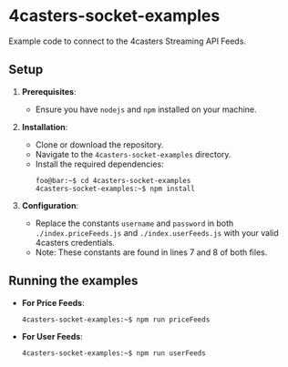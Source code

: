 # 4casters-socket-examples

Example code to connect to the 4casters Streaming API Feeds.

## Setup

1. **Prerequisites**:
   - Ensure you have `nodejs` and `npm` installed on your machine.

2. **Installation**:
   - Clone or download the repository.
   - Navigate to the `4casters-socket-examples` directory.
   - Install the required dependencies:
     ```console
     foo@bar:~$ cd 4casters-socket-examples
     4casters-socket-examples:~$ npm install
     ```

3. **Configuration**:
   - Replace the constants `username` and `password` in both `./index.priceFeeds.js` and `./index.userFeeds.js` with your valid 4casters credentials.
   - Note: These constants are found in lines 7 and 8 of both files.

## Running the examples

- **For Price Feeds**:
  ```console
  4casters-socket-examples:~$ npm run priceFeeds

- **For User Feeds**:
  ```console
  4casters-socket-examples:~$ npm run userFeeds
